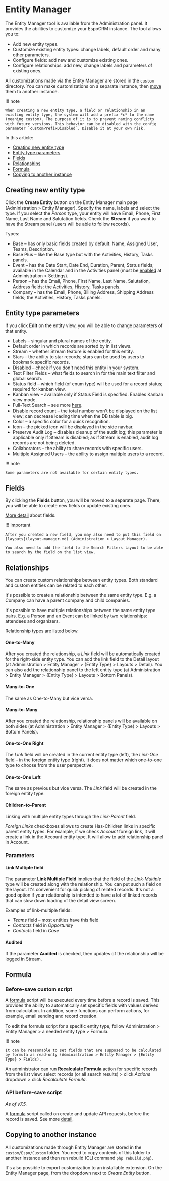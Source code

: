 # Entity Manager

The Entity Manager tool is available from the Administration panel. It provides the abilities to customize your EspoCRM instance. The tool allows you to:

* Add new entity types.
* Customize existing entity types: change labels, default order and many other parameters.
* Configure fields: add new and customize existing ones.
* Configure relationships: add new, change labels and parameters of existing ones.

All customizations made via the Entity Manager are stored in the `custom` directory. You can make customizations on a separate instance, then [move](#copying-to-another-instance) them to another instance.

!!! note

    When creating a new entity type, a field or relationship in an existing entity type, the system will add a prefix *c* to the name (meaning custom). The purpose of it is to prevent naming conflicts with future versions. This behavior can be disabled with the config parameter `customPrefixDisabled`. Disable it at your own risk.

In this article:

* [Creating new entity type](#creating-new-entity-type)
* [Entity type parameters](#entity-type-parameters)
* [Fields](#fields)
* [Relationships](#relationships)
* [Formula](#formula)
* [Copying to another instance](#copying-to-another-instance)

## Creating new entity type

Click the **Create Entity** button on the Entity Manager main page (Administration > Entity Manager). Specify the name, labels and select the type. If you select the *Person* type, your entity will have Email, Phone, First Name, Last Name and Salutation fields. Check the **Stream** if you want to have the Stream panel (users will be able to follow records).

Types:

* Base – has only basic fields created by default: Name, Assigned User, Teams, Description.
* Base Plus – like the Base type but with the Activities, History, Tasks panels.
* Event – has the Date Start, Date End, Duration, Parent, Status fields; available in the Calendar and in the Activities panel (must be [enabled](../user-guide/activities-and-calendar.md#custom-entities-on-calendar) at Administration > Settings).
* Person – has the Email, Phone, First Name, Last Name, Salutation, Address fields; the Activities, History, Tasks panels.
* Company – has the Email, Phone, Billing Address, Shipping Address fields; the Activities, History, Tasks panels.

## Entity type parameters

If you click **Edit** on the entity view, you will be able to change parameters of that entity.

* Labels – singular and plural names of the entity.
* Default order in which records are sorted by in list views.
* Stream – whether Stream feature is enabled for this entity.
* Stars – the ability to star records; stars can be used by users to bookmark specific records.
* Disabled – check if you don't need this entity in your system.
* Text Filter Fields – what fields to search in for the main text filter and global search.
* Status field – which field (of enum type) will be used for a record status; required for kanban view.
* Kanban view – available only if Status Field is specified. Enables Kanban view mode.
* Full-Text Search – see more [here](../user-guide/text-search.md#full-text-search).
* Disable record count – the total number won't be displayed on the list view; can decrease loading time when the DB table is big.
* Color – a specific color for a quick recognition.
* Icon – the picked icon will be displayed in the side navbar.
* Preserve Audit Log – disables cleanup of the audit log; this parameter is applicable only if Stream is disabled; as if Stream is enabled, audit log records are not being deleted.
* Collaborators – the ability to share records with specific users.
* Multiple Assigned Users – the ability to assign multiple users to a record.

!!! note

    Some parameters are not available for certain entity types.

## Fields

By clicking the **Fields** button, you will be moved to a separate page. There, you will be able to create new fields or update existing ones.

[More detail](fields.md) about fields.

!!! important

    After you created a new field, you may also need to put this field on [layouts](layout-manager.md) (Administration > Layout Manager).

    You also need to add the field to the Search Filters layout to be able to search by the field on the list view.

## Relationships

You can create custom relationships between entity types. Both standard and custom entities can be related to each other.

It's possible to create a relationship between the same entity type. E.g. a Company can have a parent company and child companies.

It's possible to have multiple relationships between the same entity type pairs. E.g. a Person and an Event can be linked by two relationships: attendees and organizers.

Relationship types are listed below.

#### One-to-Many

After you created the relationship, a *Link* field will be automatically created for the right-side entity type. You can add the link field to the Detail layout (at Administration > Entity Manager > {Entity Type} > Layouts > Detail). You can also add the relationship panel to the left entity type (at Administration > Entity Manager > {Entity Type} > Layouts > Bottom Panels).

#### Many-to-One

The same as One-to-Many but vice versa.

#### Many-to-Many

After you created the relationship, relationship panels will be available on both sides (at Administration > Entity Manager > {Entity Type} > Layouts > Bottom Panels).

#### One-to-One Right

The *Link* field will be created in the current entity type (left), the *Link-One* field – in the foreign entity type (right). It does not matter which one-to-one type to choose from the user perspective.

#### One-to-One Left

The same as previous but vice versa. The *Link* field will be created in the foreign entity type.

#### Children-to-Parent

Linking with multiple entity types through the *Link-Parent* field.

*Foreign Links* checkboxes allows to create Has-Children links in specific parent entity types. For example, if we check *Account* foreign link, it will create a link in the Account entity type. It will allow to add relationship panel in Account.

### Parameters

#### Link Multiple field

The parameter **Link Multiple Field** implies that the field of the *Link-Multiple* type will be created along with the relationship. You can put such a field on the layout. It's convenient for quick picking of related records. It's not a good option if your relationship is intended to have a lot of linked records that can slow down loading of the detail view screen.

Examples of link-multiple fields:

* *Teams* field – most entities have this field
* *Contacts* field in *Opportunity*
* *Contacts* field in *Case*

#### Audited

If the parameter **Audited** is checked, then updates of the relationship will be logged in Stream.

## Formula

### Before-save custom script

A [formula](formula.md) script will be executed every time before a record is saved. This provides the ability to automatically set specific fields with values derived from calculation. In addition, some functions can perform actions, for example, email sending and record creation.

To edit the formula script for a specific entity type, follow Administration > Entity Manager > a needed entity type > Formula.

!!! note

    It can be reasonable to set fields that are supposed to be calculated by formula as read-only (Administration > Entity Manager > {Entity Type} > Fields).

An administrator can run **Recalculate Formula** action for specific records from the list view: select records (or all search results) > click *Actions* dropdown > click *Recalculate Formula*.

### API before-save script

*As of v7.5.*

A [formula](formula.md) script called on create and update API requests, before the record is saved. See more [detail](api-before-save-script.md).

## Copying to another instance

All customizations made through Entity Manager are stored in the `custom/Espo/Custom` folder. You need to copy contents of this folder to another instance and then run rebuild (CLI command `php rebuild.php`).

It's also possible to export customization to an installable extension. On the Entity Manager page, from the dropdown next to *Create Entity* button.

